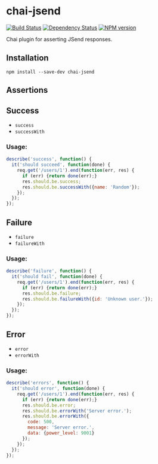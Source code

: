 chai-jsend
==========

[![Build Status](https://img.shields.io/travis/jsdir/chai-jsend.svg?style=flat)](https://travis-ci.org/jsdir/chai-jsend)
[![Dependency Status](https://img.shields.io/david/jsdir/chai-jsend.svg?style=flat)](https://david-dm.org/jsdir/chai-jsend)
[![NPM version](https://img.shields.io/npm/v/chai-jsend.svg?style=flat)](https://www.npmjs.org/package/chai-jsend)


Chai plugin for asserting JSend responses.

Installation
------------

`npm install --save-dev chai-jsend`

Assertions
----------

## Success

- `success`
- `successWith`

### Usage:

```js
describe('success', function() {
  it('should succeed', function(done) {
    req.get('/users/1').end(function(err, res) {
      if (err) {return done(err);}
      res.should.be.success;
      res.should.be.successWith({name: 'Random'});
    });
  });
});
```

## Failure

- `failure`
- `failureWith`

### Usage:

```js
describe('failure', function() {
  it('should fail', function(done) {
    req.get('/users/1').end(function(err, res) {
      if (err) {return done(err);}
      res.should.be.failure;
      res.should.be.failureWith({id: 'Unknown user.'});
    });
  });
});
```

## Error

- `error`
- `errorWith`

### Usage:

```js
describe('errors', function() {
  it('should error', function(done) {
    req.get('/users/1').end(function(err, res) {
      if (err) {return done(err);}
      res.should.be.error;
      res.should.be.errorWith('Server error.');
      res.should.be.errorWith({
        code: 500,
        message: 'Server error.',
        data: {power_level: 9001}
      });
    });
  });
});
```

